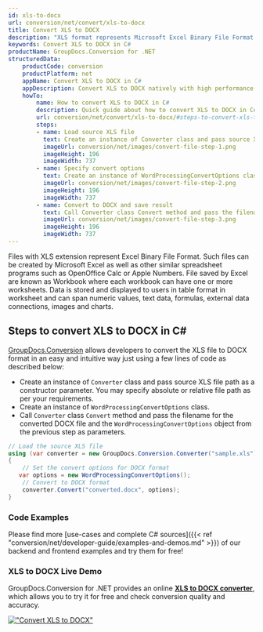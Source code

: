 ```yaml
---
id: xls-to-docx
url: conversion/net/convert/xls-to-docx
title: Convert XLS to DOCX
description: "XLS format represents Microsoft Excel Binary File Format with .xls extension. Learn how to convert XLS to DOCX file programmatically in C# language using GroupDocs.Conversion for .NET library."
keywords: Convert XLS to DOCX in C#
productName: GroupDocs.Conversion for .NET
structuredData:
    productCode: conversion
    productPlatform: net
    appName: Convert XLS to DOCX in C#
    appDescription: Convert XLS to DOCX natively with high performance using C# language and server side GroupDocs.Conversion for .NET APIs, without the use of any software like Microsoft or Open Office.
    howTo:
        name: How to convert XLS to DOCX in C# 
        description: Quick guide about how to convert XLS to DOCX in C# with high performance and accuracy.
        url: conversion/net/convert/xls-to-docx/#steps-to-convert-xls-to-docx-in-c
        steps:
        - name: Load source XLS file 
          text: Create an instance of Converter class and pass source XLS file path as a constructor parameter. You may specify absolute or relative file path as per your requirements. 
          imageUrl: conversion/net/images/convert-file-step-1.png
          imageHeight: 196
          imageWidth: 737
        - name: Specify convert options 
          text: Create an instance of WordProcessingConvertOptions class.
          imageUrl: conversion/net/images/convert-file-step-2.png
          imageHeight: 196
          imageWidth: 737
        - name: Convert to DOCX and save result 
          text: Call Converter class Convert method and pass the filename for the converted HTML file and the WordProcessingConvertOptions object from the previous step as parameters.
          imageUrl: conversion/net/images/convert-file-step-3.png
          imageHeight: 196
          imageWidth: 737
---
```


Files with XLS extension represent Excel Binary File Format. Such files can be created by Microsoft Excel as well as other similar spreadsheet programs such as OpenOffice Calc or Apple Numbers. File saved by Excel are known as Workbook where each workbook can have one or more worksheets. Data is stored and displayed to users in table format in worksheet and can span numeric values, text data, formulas, external data connections, images and charts.

## Steps to convert XLS to DOCX in C#

[GroupDocs.Conversion](https://products.groupdocs.com/conversion/net) allows developers to convert the XLS file to DOCX format in an easy and intuitive way just using a few lines of code as described below:

* Create an instance of `Converter` class and pass source XLS file path as a constructor parameter. You may specify absolute or relative file path as per your requirements. 
* Create an instance of `WordProcessingConvertOptions` class.
* Call `Converter` class `Convert` method and pass the filename for the converted DOCX file and the `WordProcessingConvertOptions` object from the previous step as parameters.

```csharp
// Load the source XLS file
using (var converter = new GroupDocs.Conversion.Converter("sample.xls"))
{
    // Set the convert options for DOCX format
   var options = new WordProcessingConvertOptions();
    // Convert to DOCX format
    converter.Convert("converted.docx", options);
}
```

### Code Examples

Please find more [use-cases and complete C# sources]({{< ref "conversion/net/developer-guide/examples-and-demos.md" >}}) of our backend and frontend examples and try them for free!

### XLS to DOCX Live Demo

GroupDocs.Conversion for .NET provides an online [**XLS to DOCX converter**](https://products.groupdocs.app/conversion/xls-to-docx), which allows you to try it for free and check conversion quality and accuracy.

[!["Convert XLS to DOCX"](conversion/net/images/convert-to-docx/convert-xls-to-docx.png)](https://products.groupdocs.app/conversion/xls-to-docx)
